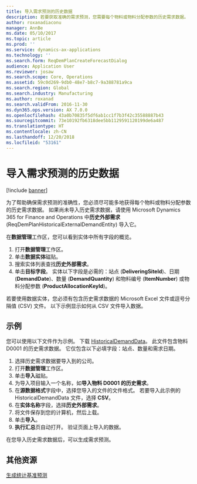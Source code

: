 ```yaml
---
title: 导入需求预测的历史数据
description: 若要获取准确的需求预测，您需要每个物料或物料分配参数的历史需求数据。 本主题说明如何使用数据实体从任何一个系统导入历史需求数据，以便您具有需求预测数据的更长历史记录。
author: roxanadiaconu
manager: AnnBe
ms.date: 05/10/2017
ms.topic: article
ms.prod: ''
ms.service: dynamics-ax-applications
ms.technology: ''
ms.search.form: ReqDemPlanCreateForecastDialog
audience: Application User
ms.reviewer: josaw
ms.search.scope: Core, Operations
ms.assetid: 59c0d269-9db0-48e7-b8c7-9a388781a9ca
ms.search.region: Global
ms.search.industry: Manufacturing
ms.author: roxanad
ms.search.validFrom: 2016-11-30
ms.dyn365.ops.version: AX 7.0.0
ms.openlocfilehash: 43a0b70835f5df6ab1cc1f7b3f42c35588887b43
ms.sourcegitcommit: 73e10192fb6318dee5bb1129591120199de6a487
ms.translationtype: HT
ms.contentlocale: zh-CN
ms.lasthandoff: 12/20/2018
ms.locfileid: "53161"
---
```

# <a name="import-historical-data-for-demand-forecasts"></a>导入需求预测的历史数据

[!include [banner](../includes/banner.md)]

为了帮助确保需求预测的准确性，您必须尽可能多地获得每个物料或物料分配参数的历史需求数据。 如果尚未导入历史需求数据，请使用 Microsoft Dynamics 365 for Finance and Operations 中**历史外部需求** (ReqDemPlanHistoricalExternalDemandEntity) 导入它。

在**数据管理**工作区，您可以看到实体中所有字段的概览。

1. 打开**数据管理**工作区。
2. 单击**数据实体**磁贴。
3. 搜索实体列表查找**历史外部需求**。
4. 单击**目标字段**。 实体以下字段是必需的：站点 (**DeliveringSiteId**)、日期 (**DemandDate**)、数量 (**DemandQuantity**) 和物料编号 (**ItemNumber**) 或物料分配参数 (**ProductAllocationKeyId**)。

若要使用数据实体，您必须有包含历史需求数据的 Microsoft Excel 文件或逗号分隔值 (CSV) 文件。 以下示例显示如何从 CSV 文件导入数据。

## <a name="example"></a>示例

您可以使用以下文件作为示例。 下载 [HistoricalDemandData](https://mbs.microsoft.com/customersource/northamerica/AX/learning/documentation/how-to-articles/365OperationsDemandForecast)。 此文件包含物料 D0001 的历史需求数据。 它仅包含以下必填字段：站点、数量和需求日期。

1. 选择历史需求数据要导入到的公司。
2. 打开**数据管理**工作区。
3. 单击**导入**磁贴。
4. 为导入项目输入一个名称，如**导入物料 D0001 的历史需求**。
5. 在**源数据格式**字段中，选择您导入的文件的文件格式。 若要导入此示例的 HistoricalDemandData 文件，选择 **CSV**。
6. 在**实体名称**字段，选择**历史外部需求**。
7. 将文件保存到您的计算机，然后上载。
8. 单击**导入**。
9. **执行汇总**页自动打开。 验证页面上导入的数据。

在您导入历史需求数据后，可以生成需求预测。

## <a name="additional-resources"></a>其他资源

[生成统计基准预测](generate-statistical-baseline-forecast.md)
